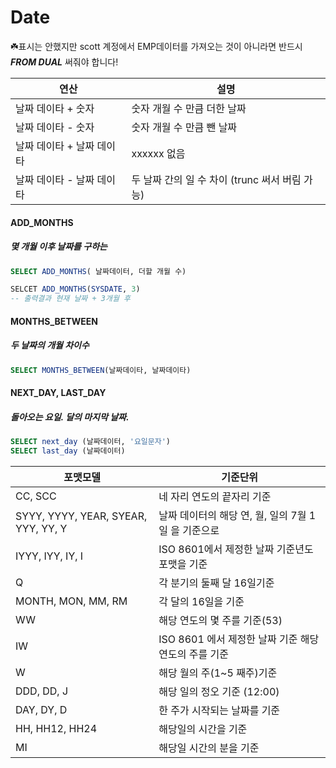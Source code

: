 # Date

☘️표시는 안했지만 scott 계정에서 EMP데이터를 가져오는 것이 아니라면 반드시 ***FROM DUAL*** 써줘야 합니다! 

| 연산                      | 설명                                           |
| ------------------------- | ---------------------------------------------- |
| 날짜 데이타 + 숫자        | 숫자 개월 수 만큼 더한 날짜                    |
| 날짜 데이타 - 숫자        | 숫자 개월 수 만큼 뺀 날짜                      |
| 날짜 데이타 + 날짜 데이타 | xxxxxx 없음                                    |
| 날짜 데이타 - 날짜 데이타 | 두 날짜 간의 일 수 차이 (trunc 써서 버림 가능) |



#### ADD_MONTHS

##### 몇 개월 이후 날짜를 구하는 

~~~sql
SELECT ADD_MONTHS( 날짜데이터, 더할 개월 수)

SELCET ADD_MONTHS(SYSDATE, 3)
-- 출력결과 현재 날짜 + 3개월 후
~~~





#### MONTHS_BETWEEN

##### 두 날짜의 개월 차이수

~~~sql
SELECT MONTHS_BETWEEN(날짜데이타, 날짜데이타)
~~~



#### NEXT_DAY,        LAST_DAY

#####  돌아오는 요일.             달의 마지막 날짜.

~~~sql
SELECT next_day (날짜데이터, '요일문자')
SELECT last_day (날짜데이터)
~~~





| 포맷모델                            | 기준단위                                             |
| ----------------------------------- | ---------------------------------------------------- |
| CC, SCC                             | 네 자리 연도의 끝자리 기준                           |
| SYYY, YYYY, YEAR, SYEAR, YYY, YY, Y | 날짜 데이터의 해당 연, 월, 일의 7월 1일 을 기준으로  |
| IYYY, IYY, IY, I                    | ISO 8601에서 제정한 날짜 기준년도 포맷을 기준        |
| Q                                   | 각 분기의 둘째 달 16일기준                           |
| MONTH, MON, MM, RM                  | 각 달의 16일을 기준                                  |
| WW                                  | 해당 연도의 몇 주를 기준(53)                         |
| IW                                  | ISO 8601 에서 제정한 날짜 기준 해당 연도의 주를 기준 |
| W                                   | 해당 월의 주(1~5 째주)기준                           |
| DDD, DD,  J                         | 해당 일의 정오 기준 (12:00)                          |
| DAY, DY, D                          | 한 주가 시작되는 날짜를 기준                         |
| HH, HH12, HH24                      | 해당일의 시간을 기준                                 |
| MI                                  | 해당일 시간의 분을 기준                              |

